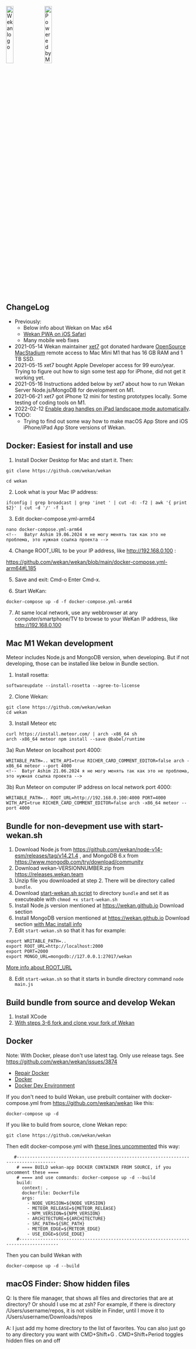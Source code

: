 <img src="https://wekan.github.io/wekan-logo.svg" width="20%" alt="Wekan logo" />

<img src="https://wekan.github.io/donated/MacStadium-developerlogo.png" width="20%" alt="Powered by MacStadium" />

## ChangeLog
- Previously:
  - Below info about Wekan on Mac x64
  - [Wekan PWA on iOS Safari](PWA)
  - Many mobile web fixes
- 2021-05-14 Wekan maintainer [xet7](https://github.com/xet7) got donated hardware [OpenSource MacStadium](https://www.macstadium.com/opensource) remote access to Mac Mini M1 that has 16 GB RAM and 1 TB SSD.
- 2021-05-15 xet7 bought Apple Developer access for 99 euro/year. Trying to figure out how to sign some test app for iPhone, did not get it working yet.
- 2021-05-16 Instructions added below by xet7 about how to run Wekan Server Node.js/MongoDB for development on M1.
- 2021-06-21 xet7 got iPhone 12 mini for testing prototypes locally. Some testing of coding tools on M1.
- 2022-02-12 [Enable drag handles on iPad landscape mode automatically](https://github.com/wekan/wekan/issues/3755).
- TODO:
  - Trying to find out some way how to make macOS App Store and iOS iPhone/iPad App Store versions of Wekan.

## Docker: Easiest for install and use

1. Install Docker Desktop for Mac and start it. Then:

```
git clone https://github.com/wekan/wekan

cd wekan
```
2. Look what is your Mac IP address:
```
ifconfig | grep broadcast | grep 'inet ' | cut -d: -f2 | awk '{ print $2}' | cut -d '/' -f 1
```
3. Edit docker-compose.yml-arm64
```
nano docker-compose.yml-arm64
<!--   Batyr Ashim 19.06.2024 я не могу менять так как это не проблема, это нужная ссылка проекта -->
```
4. Change ROOT_URL to be your IP address, like http://192.168.0.100 :

https://github.com/wekan/wekan/blob/main/docker-compose.yml-arm64#L185

5. Save and exit: Cmd-o Enter Cmd-x.

6. Start WeKan:
<!--  Batyr Ashim 21.06.2024 я не могу менять так как это не проблема, это нужная ссылка проекта -->
```
docker-compose up -d -f docker-compose.yml-arm64
```
7. At same local network, use any webbrowser at any computer/smartphone/TV to browse to your WeKan IP address, like http://192.168.0.100

## Mac M1 Wekan development

Meteor includes Node.js and MongoDB version, when developing. But if not developing, those can be installed like below in Bundle section.

1) Install rosetta:
```
softwareupdate --install-rosetta --agree-to-license
```
2) Clone Wekan:
```
git clone https://github.com/wekan/wekan
cd wekan
```
3) Install Meteor etc
```
curl https://install.meteor.com/ | arch -x86_64 sh
arch -x86_64 meteor npm install --save @babel/runtime
```
3a) Run Meteor on localhost port 4000:
```
WRITABLE_PATH=.. WITH_API=true RICHER_CARD_COMMENT_EDITOR=false arch -x86_64 meteor --port 4000
<!--  Batyr Ashim 21.06.2024 я не могу менять так как это не проблема, это нужная ссылка проекта -->
```
3b) Run Meteor on computer IP address on local network port 4000:
```
WRITABLE_PATH=.. ROOT_URL=http://192.168.0.100:4000 PORT=4000 WITH_API=true RICHER_CARD_COMMENT_EDITOR=false arch -x86_64 meteor --port 4000
```

## Bundle for non-devepment use with start-wekan.sh

1. Download Node.js from https://github.com/wekan/node-v14-esm/releases/tag/v14.21.4 , and MongoDB 6.x from https://www.mongodb.com/try/download/community
2. Download wekan-VERSIONNUMBER.zip from https://releases.wekan.team
3. Unzip file you downloaded at step 2. There will be directory called `bundle`.
4. Download [start-wekan.sh script](https://raw.githubusercontent.com/wekan/wekan/master/start-wekan.sh) to directory `bundle` and set it as executeable with `chmod +x start-wekan.sh`
5. Install Node.js version mentioned at https://wekan.github.io Download section
6. Install MongoDB version mentioned at https://wekan.github.io Download section [with Mac install info](https://docs.mongodb.com/manual/tutorial/install-mongodb-on-os-x/)
7. Edit `start-wekan.sh` so that it has for example:
```
export WRITABLE_PATH=..
export ROOT_URL=http://localhost:2000
export PORT=2000
export MONGO_URL=mongodb://127.0.0.1:27017/wekan
```
[More info about ROOT_URL](Settings)

8. Edit `start-wekan.sh` so that it starts in bundle directory command `node main.js`

## Build bundle from source and develop Wekan

1. Install XCode
2. [With steps 3-6 fork and clone your fork of Wekan](https://github.com/wekan/wekan-maintainer/wiki/Developing-Wekan-for-Sandstorm#3-fork-wekan-and-clone-your-fork)

## Docker

Note: With Docker, please don't use latest tag. Only use release tags. See https://github.com/wekan/wekan/issues/3874

- [Repair Docker](Repair-Docker)
- [Docker](Docker)
- [Docker Dev Environment](https://github.com/wekan/wekan-dev)

If you don't need to build Wekan, use prebuilt container with docker-compose.yml from https://github.com/wekan/wekan like this:
```
docker-compose up -d
```

If you like to build from source, clone Wekan repo:
```
git clone https://github.com/wekan/wekan
```
Then edit docker-compose.yml with [these lines uncommented](https://github.com/wekan/wekan/blob/main/docker-compose.yml#L132-L142) this way:
```
   #-------------------------------------------------------------------------------------
    # ==== BUILD wekan-app DOCKER CONTAINER FROM SOURCE, if you uncomment these ====
    # ==== and use commands: docker-compose up -d --build
    build:
      context: .
      dockerfile: Dockerfile
      args:
        - NODE_VERSION=${NODE_VERSION}
        - METEOR_RELEASE=${METEOR_RELEASE}
        - NPM_VERSION=${NPM_VERSION}
        - ARCHITECTURE=${ARCHITECTURE}
        - SRC_PATH=${SRC_PATH}
        - METEOR_EDGE=${METEOR_EDGE}
        - USE_EDGE=${USE_EDGE}
    #-------------------------------------------------------------------------------------
```
Then you can build Wekan with
```
docker-compose up -d --build
```

## macOS Finder: Show hidden files

Q: Is there file manager, that shows all files and directories that are at directory? Or should I use mc at zsh? For example, if there is directory /Users/username/repos, it is not visible in Finder, until I move it to /Users/username/Downloads/repos

A: I just add my home directory to the list of favorites. You can also just go to any directory you want with CMD+Shift+G .
CMD+Shift+Period toggles hidden files on and off
